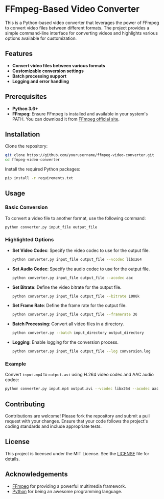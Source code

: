 # FFmpeg-Based Video Converter

This is a Python-based video converter that leverages the power of FFmpeg to convert video files between different formats. The project provides a simple command-line interface for converting videos and highlights various options available for customization.

## Features

- **Convert video files between various formats**
- **Customizable conversion settings**
- **Batch processing support**
- **Logging and error handling**

## Prerequisites

- **Python 3.6+**
- **FFmpeg**: Ensure FFmpeg is installed and available in your system's PATH. You can download it from [FFmpeg official site](https://ffmpeg.org/download.html).

## Installation

Clone the repository:

```bash
git clone https://github.com/yourusername/ffmpeg-video-converter.git
cd ffmpeg-video-converter
```

Install the required Python packages:

```bash
pip install -r requirements.txt
```

## Usage

### Basic Conversion

To convert a video file to another format, use the following command:

```bash
python converter.py input_file output_file
```

### Highlighted Options

- **Set Video Codec**: Specify the video codec to use for the output file.
  ```bash
  python converter.py input_file output_file --vcodec libx264
  ```

- **Set Audio Codec**: Specify the audio codec to use for the output file.
  ```bash
  python converter.py input_file output_file --acodec aac
  ```

- **Set Bitrate**: Define the video bitrate for the output file.
  ```bash
  python converter.py input_file output_file --bitrate 1000k
  ```

- **Set Frame Rate**: Define the frame rate for the output file.
  ```bash
  python converter.py input_file output_file --framerate 30
  ```

- **Batch Processing**: Convert all video files in a directory.
  ```bash
  python converter.py --batch input_directory output_directory
  ```

- **Logging**: Enable logging for the conversion process.
  ```bash
  python converter.py input_file output_file --log conversion.log
  ```

### Example

Convert `input.mp4` to `output.avi` using H.264 video codec and AAC audio codec:

```bash
python converter.py input.mp4 output.avi --vcodec libx264 --acodec aac
```

## Contributing

Contributions are welcome! Please fork the repository and submit a pull request with your changes. Ensure that your code follows the project's coding standards and include appropriate tests.

## License

This project is licensed under the MIT License. See the [LICENSE](LICENSE) file for details.

## Acknowledgements

- [FFmpeg](https://ffmpeg.org/) for providing a powerful multimedia framework.
- [Python](https://www.python.org/) for being an awesome programming language.

